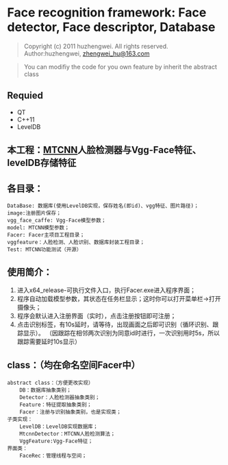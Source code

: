 # Face recognition framework: Face detector, Face descriptor, Database

> Copyright (c) 2011 huzhengwei. All rights reserved. Author:huzhengwei, zhengwei_hu@163.com

> You can modifiy the code for you own feature by inherit the abstract class
## Requied
* QT
* C++11
* LevelDB
## 本工程：[MTCNN][1]人脸检测器与Vgg-Face特征、levelDB存储特征
## 各目录：
	DataBase: 数据库(使用LevelDB实现，保存姓名(即id)、vgg特征、图片路径)；
	image:注册图片保存；
	vgg_face_caffe: Vgg-Face模型参数；
	model: MTCNN模型参数；
	Facer: Facer主项目工程目录；
	vggfeature：人脸检测、人脸识别、数据库封装工程目录；
	Test: MTCNN功能测试（开源）
## 使用简介：
1. 进入x64_release-可执行文件入口，执行Facer.exe进入程序界面；
2. 程序自动加载模型参数，其状态在任务栏显示；这时你可以打开菜单栏->打开摄像头；
3. 程序会默认进入注册界面（实时），点击注册按钮即可注册；
4. 点击识别标签，有10s延时，请等待，出现画面之后即可识别（循环识别、跟踪显示）。
（因跟踪在相邻两次识别为同意id时进行，一次识别用时5s，所以跟踪需要延时10s显示）

## class：（均在命名空间Facer中）
	abstract class：（方便更改实现）
		DB：数据库抽象类别；
		Detector：人脸检测器抽象类别；
		Feature：特征提取抽象类别；
		Facer：注册与识别抽象类别，也是实现类；
	子类实现：
		LevelDB：LevelDB实现数据库；
		MtcnnDetector：MTCNN人脸检测算法；
		VggFeature:Vgg-Face特征；
	界面类：
		FaceRec：管理线程与空间；
[1]: https://github.com/happynear/MTCNN_face_detection_alignment/tree/master/code/codes/vs "MTCNN"
